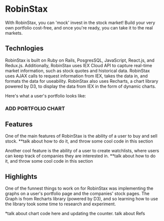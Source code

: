 # RobinStax

With RobinStax, you can 'mock' invest in the stock market! Build your very own portfolio cost-free, and once you're ready, you can take it to the real markets.

## Technlogies

RobinStax is built on Ruby on Rails, PosgresSQL, JavaScript, React.js, and Redux.js.
Additionally, RobinStax uses IEX Cloud API to capture real-time market information, such as stock quotes and historical data. RobinStax uses AJAX calls to request information from IEX, takes the data in, and formats the data for useability.
RobinStax also uses Recharts, a chart library powered by D3, to display the data from IEX in the form of dynamic charts.

Here's what a user's portfolio looks like:
### ADD PORTFOLIO CHART

## Features

One of the main features of RobinStax is the ability of a user to buy and sell stock.
**talk about how to do it, and throw some cool code in this section

Another cool feature is the ability of a user to create watchlists, where users can keep track of companies they are interested in.
**talk about how to do it, and throw some cool code in this section

## Highlights

One of the funnest things to work on for RobinStax was implementing the graphs on a user's portfolio page and the companies' stock pages. The Graph is from Recharts library (powered by D3), and so learning how to use the library took some time to research and experiment. 

*talk about chart code here and updating the counter. talk about Refs






